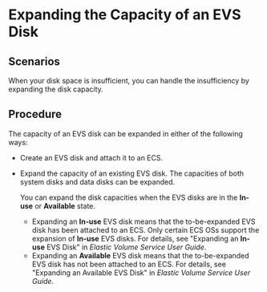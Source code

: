 # Expanding the Capacity of an EVS Disk<a name="EN-US_TOPIC_0093492522"></a>

## Scenarios<a name="section127252030132218"></a>

When your disk space is insufficient, you can handle the insufficiency by expanding the disk capacity.

## Procedure<a name="section718121118257"></a>

The capacity of an EVS disk can be expanded in either of the following ways:

-   Create an EVS disk and attach it to an ECS.
-   Expand the capacity of an existing EVS disk. The capacities of both system disks and data disks can be expanded.

    You can expand the disk capacities when the EVS disks are in the  **In-use**  or  **Available**  state.

    -   Expanding an  **In-use**  EVS disk means that the to-be-expanded EVS disk has been attached to an ECS. Only certain ECS OSs support the expansion of  **In-use**  EVS disks. For details, see "Expanding an  **In-use**  EVS Disk" in  _Elastic Volume Service User Guide_.
    -   Expanding an  **Available**  EVS disk means that the to-be-expanded EVS disk has not been attached to an ECS. For details, see "Expanding an Available EVS Disk" in  _Elastic Volume Service User Guide_.


